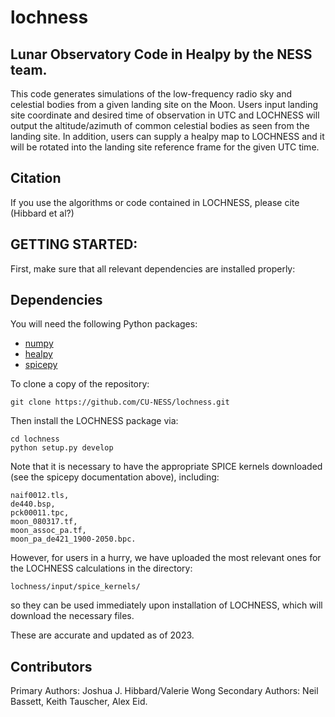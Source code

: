 # lochness
## Lunar Observatory Code in Healpy by the NESS team.

This code generates simulations of the low-frequency radio sky and celestial bodies from a given landing site on the Moon.
Users input landing site coordinate and desired time of observation in UTC and LOCHNESS will output 
the altitude/azimuth of common celestial bodies as seen from the landing site. In addition, users
can supply a healpy map to LOCHNESS and it will be rotated into the landing site reference frame
for the given UTC time. 

## Citation
If you use the algorithms or code contained in LOCHNESS, please cite (Hibbard et al?)

## GETTING STARTED:
First, make sure that all relevant dependencies are installed properly:
## Dependencies
You will need the following Python packages:
* [numpy](http://www.numpy.org/)
* [healpy](https://github.com/healpy/healpy)
* [spicepy](https://spiceypy.readthedocs.io/en/main/installation.html)

To clone a copy of the repository:
```
git clone https://github.com/CU-NESS/lochness.git
```
Then install the LOCHNESS package via:
```
cd lochness
python setup.py develop
```
Note that it is necessary to have the appropriate SPICE kernels downloaded 
(see the spicepy documentation above), including:
```
naif0012.tls,
de440.bsp,
pck00011.tpc,
moon_080317.tf,
moon_assoc_pa.tf,
moon_pa_de421_1900-2050.bpc.
```
However, for users in a hurry,
we have uploaded the most relevant ones for the LOCHNESS calculations
in the directory:
```
lochness/input/spice_kernels/
```
so they can be used immediately upon installation of LOCHNESS,
which will download the necessary files.

These are accurate and updated as of 2023.

## Contributors
Primary Authors: Joshua J. Hibbard/Valerie Wong
Secondary Authors: Neil Bassett, Keith Tauscher, Alex Eid.
